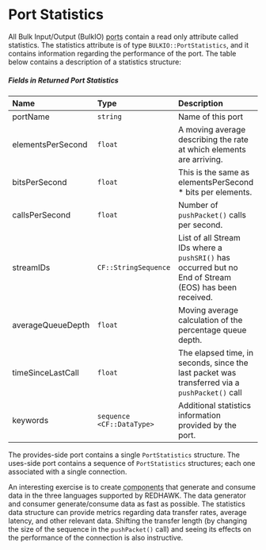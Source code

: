 # Port Statistics

All Bulk Input/Output (BulkIO) <abbr title="See Glossary.">ports</abbr> contain a read only attribute called statistics. The statistics attribute is of type `BULKIO::PortStatistics`, and it contains information regarding the performance of the port. The table below contains a description of a statistics structure:

##### Fields in Returned Port Statistics
| **Name**          | **Type**                  | **Description**                               |
| :---------------- | :------------------------ | :-------------------------------------------- |
| portName          | `string`                  | Name of this port                           |
| elementsPerSecond | `float`                   | A moving average describing the rate at which elements are arriving.   |
| bitsPerSecond     | `float`                   | This is the same as elementsPerSecond \* bits per elements. |
| callsPerSecond    | `float`                   | Number of `pushPacket()` calls per second. |
| streamIDs         | `CF::StringSequence`      | List of all Stream IDs where a `pushSRI()` has occurred but no End of Stream (EOS) has been received.  |
| averageQueueDepth | `float`                   | Moving average calculation of the percentage queue depth. |
| timeSinceLastCall | `float`                   | The elapsed time, in seconds, since the last packet was transferred via a `pushPacket()` call |
| keywords          | `sequence <CF::DataType>` | Additional statistics information provided by the port. |

The provides-side port contains a single `PortStatistics` structure. The uses-side port contains a sequence of `PortStatistics` structures; each one associated with a single connection.

An interesting exercise is to create <abbr title="See Glossary.">components</abbr> that generate and consume data in the three languages supported by REDHAWK. The data generator and consumer generate/consume data as fast as possible. The statistics data structure can provide metrics regarding data transfer rates, average latency, and other relevant data. Shifting the transfer length (by changing the size of the sequence in the `pushPacket()` call) and seeing its effects on the performance of the connection is also instructive.
